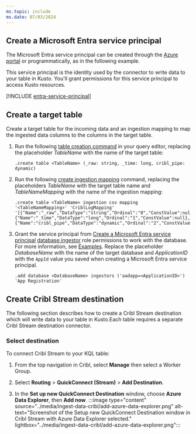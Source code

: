 ```yaml
---
ms.topic: include
ms.date: 07/03/2024
---
```


## Create a Microsoft Entra service principal

The Microsoft Entra service principal can be created through the [Azure portal](/azure/active-directory/develop/howto-create-service-principal-portal) or programmatically, as in the following example.

This service principal is the identity used by the connector to write data to your table in Kusto. You'll grant permissions for this service principal to access Kusto resources.

[!INCLUDE [entra-service-principal](../entra-service-principal.md)]

## Create a target table

Create a target table for the incoming data and an ingestion mapping to map the ingested data columns to the columns in the target table.

1. Run the following [table creation command](/azure/data-explorer/kusto/management/create-table-command) in your query editor, replacing the placeholder *TableName* with the name of the target table:

    ```kusto
    .create table <TableName> (_raw: string, _time: long, cribl_pipe: dynamic)
    ```

1. Run the following [create ingestion mapping](/azure/data-explorer/kusto/management/create-ingestion-mapping-command) command, replacing the placeholders *TableName* with the target table name and *TableNameMapping* with the name of the ingestion mapping:

    ```kusto
    .create table <TableName> ingestion csv mapping '<TableNameMapping>' 'CriblLogMapping' '[{"Name":"_raw","DataType":"string","Ordinal":"0","ConstValue":null},{"Name":"_time","DataType":"long","Ordinal":"1","ConstValue":null},{"Name":"cribl_pipe","DataType":"dynamic","Ordinal":"2","ConstValue":null}]'
    ```

1. Grant the service principal from [Create a Microsoft Entra service principal](#create-a-microsoft-entra-service-principal) [database ingestor](/azure/data-explorer/kusto/access-control/role-based-access-control) role permissions to work with the database. For more information, see [Examples](../../kusto/management/manage-database-security-roles.md). Replace the placeholder *DatabaseName* with the name of the target database and *ApplicationID* with the `AppId` value you saved when creating a Microsoft Entra service principal.

    ```kusto
    .add database <DatabaseName> ingestors ('aadapp=<ApplicationID>') 'App Registration'
    ```

## Create Cribl Stream destination

The following section describes how to create a Cribl Stream destination which will write data to your table in Kusto.Each table requires a separate Cribl Stream destination connector.

### Select destination

To connect Cribl Stream to your KQL table:

1. From the top navigation in Cribl, select **Manage** then select a Worker Group.

1. Select **Routing** > **QuickConnect (Stream)** > **Add Destination**. <!-- confirm name with Ram -->

1. In the **Set up new QuickConnect Destination** window, choose **Azure Data Explorer**, then **Add now**.
:::image type="content" source="../media/ingest-data-cribl/add-azure-data-explorer.png" alt-text="Screenshot of the Setup new QuickConnect Destination window in Cribl Stream with Azure Data Explorer selected." lightbox="../media/ingest-data-cribl/add-azure-data-explorer.png":::
